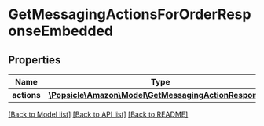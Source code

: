 # GetMessagingActionsForOrderResponseEmbedded

## Properties
Name | Type | Description | Notes
------------ | ------------- | ------------- | -------------
**actions** | [**\Popsicle\Amazon\Model\GetMessagingActionResponse[]**](GetMessagingActionResponse.md) |  | 

[[Back to Model list]](../../README.md#documentation-for-models) [[Back to API list]](../../README.md#documentation-for-api-endpoints) [[Back to README]](../../README.md)

